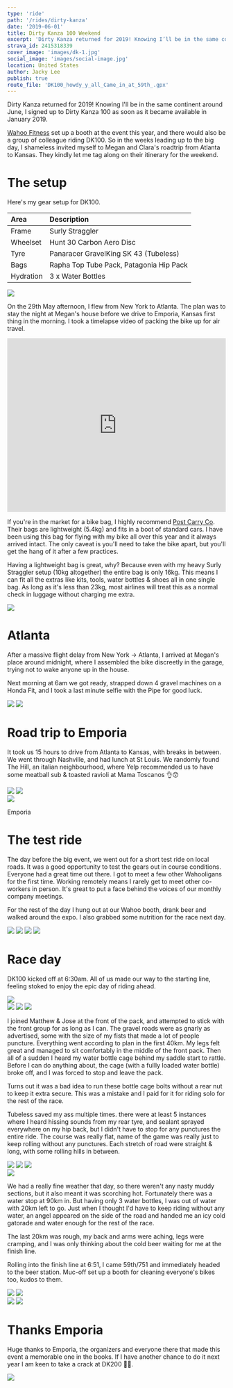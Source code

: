 ```yaml
---
type: 'ride'
path: '/rides/dirty-kanza'
date: '2019-06-01'
title: Dirty Kanza 100 Weekend
excerpt: 'Dirty Kanza returned for 2019! Knowing I’ll be in the same continent around June, I signed up to Dirty Kanza 100 as soon as it became available in January 2019.'
strava_id: 2415318339
cover_image: 'images/dk-1.jpg'
social_image: 'images/social-image.jpg'
location: United States
author: Jacky Lee
publish: true
route_file: 'DK100_howdy_y_all_Came_in_at_59th_.gpx'
---
```


Dirty Kanza returned for 2019! Knowing I'll be in the same continent around June, I signed up to Dirty Kanza 100 as soon as it became available in January 2019.

[Wahoo Fitness](https://www.wahoofitness.com) set up a booth at the event this year, and there would also be a group of colleague riding DK100. So in the weeks leading up to the big day, I shameless invited myself to Megan and Clara's roadtrip from Atlanta to Kansas. They kindly let me tag along on their itinerary for the weekend.

# The setup

Here's my gear setup for DK100.

| Area      | Description                             |
| :-------- | :-------------------------------------- |
| Frame     | Surly Straggler                         |
| Wheelset  | Hunt 30 Carbon Aero Disc                |
| Tyre      | Panaracer GravelKing SK 43 (Tubeless)   |
| Bags      | Rapha Top Tube Pack, Patagonia Hip Pack |
| Hydration | 3 x Water Bottles                       |

<div class='c-photo-cluster'>
<image-zoom><img src='images/dk-2.jpg'/></image-zoom>
</div>

On the 29th May afternoon, I flew from New York to Atlanta. The plan was to stay the night at Megan's house before we drive to Emporia, Kansas first thing in the morning. I took a timelapse video of packing the bike up for air travel.

<div class='c-photo-cluster'>
<iframe width="100%" height="400" src="https://www.youtube.com/embed/3Xm8XEI1JvU" frameborder="0" allow="accelerometer; autoplay; encrypted-media; gyroscope; picture-in-picture" allowfullscreen></iframe>
</div>

If you're in the market for a bike bag, I highly recommend [Post Carry Co](https://postcarry.co). Their bags are lightweight (5.4kg) and fits in a boot of standard cars. I have been using this bag for flying with my bike all over this year and it always arrived intact. The only caveat is you'll need to take the bike apart, but you'll get the hang of it after a few practices.

Having a lightweight bag is great, why? Because even with my heavy Surly Straggler setup (10kg altogether) the entire bag is only 16kg. This means I can fit all the extras like kits, tools, water bottles & shoes all in one single bag. As long as it's less than 23kg, most airlines will treat this as a normal check in luggage without charging me extra.

<div class='c-photo-cluster'>
<image-zoom caption="All bike things fit into this bag."><img src='images/dk-3.jpg'/></image-zoom>
</div>

# Atlanta

After a massive flight delay from New York → Atlanta, I arrived at Megan's place around midnight, where I assembled the bike discreetly in the garage, trying not to wake anyone up in the house.

Next morning at 6am we got ready, strapped down 4 gravel machines on a Honda Fit, and I took a last minute selfie with the Pipe for good luck.

<div class='c-photo-cluster'>
<div class='flex'>
<image-zoom caption="Selfie with Piper."><img src='images/dk-4.jpg'/></image-zoom>
<image-zoom caption="Fully loaded."><img src='images/dk-5.jpg'/></image-zoom>
</div>
</div>

# Road trip to Emporia

It took us 15 hours to drive from Atlanta to Kansas, with breaks in between. We went through Nashville, and had lunch at St Louis. We randomly found The Hill, an italian neighbourhood, where Yelp recommended us to have some meatball sub & toasted ravioli at <marker-link lat='38.615004' lng='-90.277665' label='A' zoom='14'>Mama Toscanos</marker-link> 👌😙

<div class='c-photo-cluster'>
<div class='flex'>
<image-zoom caption="Toasting to toasted ravioli"><img src='images/dk-9.jpg'/></image-zoom>
<image-zoom caption="Meatball Sub + Toasted ravioli + Root beer"><img src='images/dk-10.jpg'/></image-zoom>
</div>
</div>

<div class='c-photo-cluster'>
<div class='flex'>
<image-zoom caption="We arrived in Emporia just before dusk"><img src='images/dk-8.jpg'/></image-zoom>
</div>
<p class="tc"><marker-link lat='38.427429' lng='-95.727460' label='B' zoom='14'>Emporia</marker-link></p>
</div>

# The test ride

The day before the big event, we went out for a short test ride on local roads. It was a good opportunity to test the gears out in course conditions. Everyone had a great time out there. I got to meet a few other Wahooligans for the first time. Working remotely means I rarely get to meet other co-workers in person. It's great to put a face behind the voices of our monthly company meetings.

For the rest of the day I hung out at our Wahoo booth, drank beer and walked around the expo. I also grabbed some nutrition for the race next day.

<div class='c-photo-cluster'>
<div class='flex'>
<image-zoom caption="Shake out ride"><img src='images/IMG_6556.jpg'/></image-zoom>
<image-zoom caption="Wahoo Beer at Wahoo booth"><img src='images/wahoo-beer.jpg'/></image-zoom>
<image-zoom caption="Carb loading with Mexican food"><img src='images/IMG_6602.jpg'/></image-zoom>
<image-zoom caption="Nutrition: Beef jerky, 3 x GU gels, 2 x Cliff Block Chews, 5 x Waffles"><img src='images/IMG_6670.jpg'/></image-zoom>
</div>
</div>

# Race day

DK100 kicked off at 6:30am. All of us made our way to the starting line, feeling stoked to enjoy the epic day of riding ahead.

<div class='c-photo-cluster'>
<image-zoom caption="Sean, Megan and Clara"><img src='images/dk-11.jpg'/></image-zoom>
<div class='flex'>
<image-zoom caption="Colin"><img src='images/dk-12.jpg'/></image-zoom>
<image-zoom caption="Matthew"><img src='images/dk-13.jpg'/></image-zoom>
<image-zoom caption="David, Mike, Megan"><img src='images/dk-14.jpg'/></image-zoom>
</div>
</div>

I joined Matthew & Jose at the front of the pack, and attempted to stick with the front group for as long as I can. The gravel roads were as gnarly as advertised, some with the size of my fists that made a lot of people puncture. Everything went according to plan in the first 40km. My legs felt great and managed to sit comfortably in the middle of the front pack. Then all of a sudden I heard my water bottle cage behind my saddle start to rattle. Before I can do anything about, the cage (with a fullly loaded water bottle) broke off, and I was forced to stop and leave the pack.

Turns out it was a bad idea to run these bottle cage bolts without a rear nut to keep it extra secure. This was a mistake and I paid for it for riding solo for the rest of the race.

Tubeless saved my ass multiple times. there were at least 5 instances where I heard hissing sounds from my rear tyre, and sealant sprayed everywhere on my hip back, but I didn't have to stop for any punctures the entire ride. The course was really flat, name of the game was really just to keep rolling without any punctures. Each stretch of road were straight & long, with some rolling hills in between.

<div class='c-photo-cluster'>
<div class='flex'>
<image-zoom><img src='images/dk-16.jpg'/></image-zoom>
<image-zoom><img src='images/dk-25.jpg'/></image-zoom>
<image-zoom><img src='images/dk-21.jpg'/></image-zoom>
</div>
<image-zoom caption="The famous 'Chase the Chaise' Salsa photo"><img src='images/dk-20.jpg'/></image-zoom>
</div>

We had a really fine weather that day, so there weren't any nasty muddy sections, but it also meant it was scorching hot. Fortunately there was a water stop at 90km in. But having only 3 water bottles, I was out of water with 20km left to go. Just when I thought I'd have to keep riding without any water, an angel appeared on the side of the road and handed me an icy cold gatorade and water enough for the rest of the race.

The last 20km was rough, my back and arms were aching, legs were cramping, and I was only thinking about the cold beer waiting for me at the finish line.

Rolling into the finish line at 6:51, I came 59th/751 and immediately headed to the beer station. Muc-off set up a booth for cleaning everyone's bikes too, kudos to them.

<div class='c-photo-cluster'>
<div class='flex'>
<image-zoom caption="Muc-Off cleaning station"><img src='images/dk-17.jpg'/></image-zoom>
<image-zoom caption="Sean & Colin"><img src='images/dk-19.jpg'/></image-zoom>
</div>
<div class="flex">
<image-zoom caption=""><img src='images/dk-22.jpg'/></image-zoom>
<image-zoom caption=""><img src='images/dk-24.jpg'/></image-zoom>
</div>
<div class="flex">
</div>
</div>

# Thanks Emporia

Huge thanks to Emporia, the organizers and everyone there that made this event a memorable one in the books. If I have another chance to do it next year I am keen to take a crack at DK200 🤞🏼.

<div class='c-photo-cluster'>
<div class='flex'>
<image-zoom caption="pooped on our drive back to Atlanta. 📸 Megan"><img src='images/dk-26.jpg'/></image-zoom>
</div>
</div>
